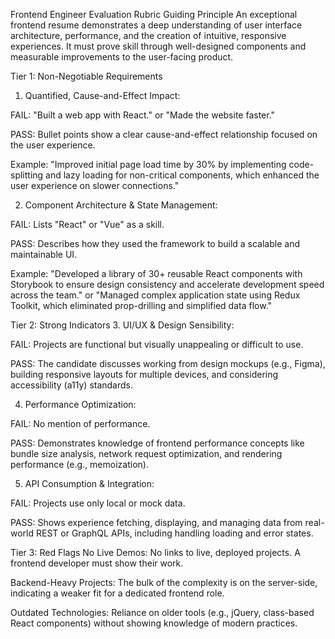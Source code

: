 Frontend Engineer Evaluation Rubric
Guiding Principle
An exceptional frontend resume demonstrates a deep understanding of user interface architecture, performance, and the creation of intuitive, responsive experiences. It must prove skill through well-designed components and measurable improvements to the user-facing product.

Tier 1: Non-Negotiable Requirements
1. Quantified, Cause-and-Effect Impact:

FAIL: "Built a web app with React." or "Made the website faster."

PASS: Bullet points show a clear cause-and-effect relationship focused on the user experience.

Example: "Improved initial page load time by 30% by implementing code-splitting and lazy loading for non-critical components, which enhanced the user experience on slower connections."

2. Component Architecture & State Management:

FAIL: Lists "React" or "Vue" as a skill.

PASS: Describes how they used the framework to build a scalable and maintainable UI.

Example: "Developed a library of 30+ reusable React components with Storybook to ensure design consistency and accelerate development speed across the team." or "Managed complex application state using Redux Toolkit, which eliminated prop-drilling and simplified data flow."

Tier 2: Strong Indicators
3. UI/UX & Design Sensibility:

FAIL: Projects are functional but visually unappealing or difficult to use.

PASS: The candidate discusses working from design mockups (e.g., Figma), building responsive layouts for multiple devices, and considering accessibility (a11y) standards.

4. Performance Optimization:

FAIL: No mention of performance.

PASS: Demonstrates knowledge of frontend performance concepts like bundle size analysis, network request optimization, and rendering performance (e.g., memoization).

5. API Consumption & Integration:

FAIL: Projects use only local or mock data.

PASS: Shows experience fetching, displaying, and managing data from real-world REST or GraphQL APIs, including handling loading and error states.

Tier 3: Red Flags
No Live Demos: No links to live, deployed projects. A frontend developer must show their work.

Backend-Heavy Projects: The bulk of the complexity is on the server-side, indicating a weaker fit for a dedicated frontend role.

Outdated Technologies: Reliance on older tools (e.g., jQuery, class-based React components) without showing knowledge of modern practices.  